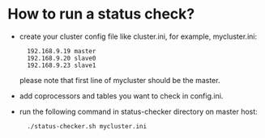 How to run a status check?
=========================

+ create your cluster config file like cluster.ini, for example, mycluster.ini:
	
		192.168.9.19 master
		192.168.9.20 slave0
		192.168.9.23 slave1 

   please note that first line of mycluster should be the master.

+ add coprocessors and tables you want to check in config.ini.

+ run the following command in status-checker directory on master host:
	
		./status-checker.sh mycluster.ini

